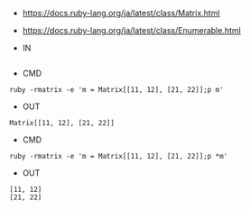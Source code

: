 - https://docs.ruby-lang.org/ja/latest/class/Matrix.html

- https://docs.ruby-lang.org/ja/latest/class/Enumerable.html

- IN

```

```

- CMD


```
ruby -rmatrix -e 'm = Matrix[[11, 12], [21, 22]];p m'
```

- OUT

```
Matrix[[11, 12], [21, 22]]
```

- CMD

```
ruby -rmatrix -e 'm = Matrix[[11, 12], [21, 22]];p *m'
```


- OUT

```
[11, 12]
[21, 22]
```
